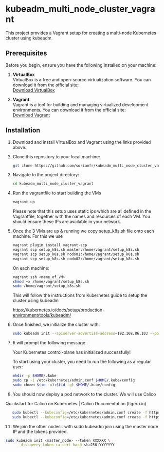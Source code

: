 # kubeadm_multi_node_cluster_vagrant

This project provides a Vagrant setup for creating a multi-node Kubernetes cluster using kubeadm.

## Prerequisites

Before you begin, ensure you have the following installed on your machine:

1. **VirtualBox**  
   VirtualBox is a free and open-source virtualization software. You can download it from the official site:  
   [Download VirtualBox](https://www.virtualbox.org/wiki/Downloads)

2. **Vagrant**  
   Vagrant is a tool for building and managing virtualized development environments. You can download it from the official site:  
   [Download Vagrant](https://www.vagrantup.com/downloads)

## Installation

1. Download and install VirtualBox and Vagrant using the links provided above.
2. Clone this repository to your local machine:

   ```bash
   git clone https://github.com/sorianfr/kubeadm_multi_node_cluster_vagrant.git

3. Navigate to the project directory:

   ```bash
   cd kubeadm_multi_node_cluster_vagrant
   
4. Run the vagrantfile to start building the VMs

   ```bash
   vagrant up
   ```
   Please note that this setup uses static ips which are all defined in the Vagrantfile, together with the names and resources of each VM.
   You should ensure these IPs are available in your network.
   
6. Once the 3 VMs are up & running we copy setup_k8s.sh file onto each machine. For this we use 

   ```bash
   vagrant plugin install vagrant-scp   
   vagrant scp setup_k8s.sh master:/home/vagrant/setup_k8s.sh 
   vagrant scp setup_k8s.sh nodo01:/home/vagrant/setup_k8s.sh 
   vagrant scp setup_k8s.sh nodo02:/home/vagrant/setup_k8s.sh 
   ```
   On each machine:
   ```bash
   vagrant ssh <name_of_VM>
   chmod +x /home/vagrant/setup_k8s.sh
   sudo /home/vagrant/setup_k8s.sh 
   ```
   This will follow the instructions from Kubernetes guide to setup the cluster using kubeadm

   https://kubernetes.io/docs/setup/production-environment/tools/kubeadm/
   
8. Once finished, we initialize the cluster with:
   ```bash
   sudo kubeadm init --apiserver-advertise-address=192.168.86.103 --pod-network-cidr=192.168.0.0/16 
   ```
9. It will prompt the following message:

   Your Kubernetes control-plane has initialized successfully!

   To start using your cluster, you need to run the following as a regular user:

   ```bash
   mkdir -p $HOME/.kube
   sudo cp -i /etc/kubernetes/admin.conf $HOME/.kube/config
   sudo chown $(id -u):$(id -g) $HOME/.kube/config
   ```
10. You should now deploy a pod network to the cluster. We will use Calico

   Quickstart for Calico on Kubernetes | Calico Documentation (tigera.io) 
   ```bash
      sudo kubectl --kubeconfig=/etc/kubernetes/admin.conf create -f https://raw.githubusercontent.com/projectcalico/calico/v3.28.2/manifests/tigera-operator.yaml 
      sudo kubectl --kubeconfig=/etc/kubernetes/admin.conf create -f https://raw.githubusercontent.com/projectcalico/calico/v3.28.2/manifests/custom-resources.yaml 
   ```
11. We join the other nodes.. with sudo kubeadm join using the master node IP and the tokens provided.
   ```bash
   sudo kubeadm init <master_node> --token XXXXXX \
        --discovery-token-ca-cert-hash sha256:YYYYYYY
```
